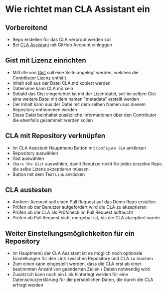 # Wie richtet man CLA Assistant ein

## Vorbereitend

- Repo erstellen für das CLA verprobt werden soll
- Bei [CLA Assistant](https://cla-assistant.io/) mit GitHub Account einloggen

## Gist mit Lizenz einrichten

- Mithilfe von [Gist](https://gist.github.com/) soll eine Seite angelegt werden, welches die Contributor Lizenz enthält
- Inhalt soll aus der Datei CLA.md kopiert werden
- Dateiname kann CLA.md sein
- Sobald das Gist eingerichtet ist mit der Lizentdatei, soll im selben Gist eine weitere Datei mit dem namen "metadata" erstellt werden
- Der Inhalt kann aus der Datei mit dem selben Namen aus diesem Repository entnommen werden
- Diese Datei beinhaltet zusätzliche Informationen über den Contributor die ebenfalls gesammelt werden sollen

## CLA mit Repository verknüpfen

- Im CLA Assistant Hauptmenü Button mit `Configure CLA` anklicken
- Repository auswählen
- Gist auswählen
- `Share the Gist` auswählen, damit Benutzer nicht für jedes einzelne Repo die selbe Lizenz akzeptieren müssen
- Button mit dem Text `Link` anklicken

## CLA austesten

- Anderer Account soll einen Pull Request auf das Demo Repo erstellen
- Prüfen ob der Benutzer aufgefordert wird die CLA zu akzeptieren
- Prüfen ob die CLA als Prüfcheck im Pull Request auftaucht
- Prüfen ob Pull Request nicht mergebar ist, bis die CLA akzeptiert wurde

## Weiter Einstellungsmöglichkeiten für ein Repository

- Im Hauptmenü der CLA Assistant ist es möglich noch optionale Einstellungen für den Link zwischen Repository und CLA zu machen
- Zum einen kann eingestellt werden, dass die CLA erst ab einer bestimmten Anzahl von geänderten Zeilen / Datein notwendig wird
- Zusätzlich kann noch ein Link hinterlegt werden für eine Datenschutzerklärung für die persönlichen Daten, die durch die CLA erfragt werden
